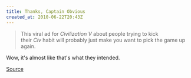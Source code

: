 ```yaml
---
title: Thanks, Captain Obvious
created_at: 2010-06-22T20:43Z
---
```

> This viral ad for *Civilization V* about people trying to kick their *Civ* habit will probably just make you want to
> pick the game up again.

Wow, it's almost like that's what they intended.

[Source][source]

[source]: http://www.escapistmagazine.com/news/view/101565-Civ-Anonymous-Where-You-Go-to-Stop-Taking-Another-Turn
